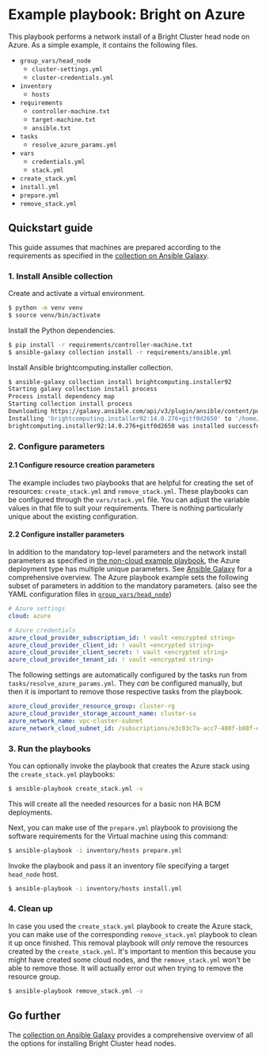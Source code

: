 # Example playbook: Bright on Azure

This playbook performs a network install of a Bright Cluster head node on Azure. As a simple example, it contains the following files.

- `group_vars/head_node`
    - `cluster-settings.yml`
    - `cluster-credentials.yml`
- `inventory`
    - `hosts`
- `requirements`
  - `controller-machine.txt`
  - `target-machine.txt`
  - `ansible.txt`
- `tasks`
  - `resolve_azure_params.yml`
- `vars`
    - `credentials.yml`
    - `stack.yml`
- `create_stack.yml`
- `install.yml`
- `prepare.yml`
- `remove_stack.yml`

## Quickstart guide

This guide assumes that machines are prepared according to the requirements as specified in the [collection on Ansible Galaxy](https://galaxy.ansible.com/ui/repo/published/brightcomputing/installer92).

### 1. Install Ansible collection

Create and activate a virtual environment.

```sh
$ python -m venv venv
$ source venv/bin/activate
```

Install the Python dependencies.

```sh
$ pip install -r requirements/controller-machine.txt
$ ansible-galaxy collection install -r requirements/ansible.yml
```

Install Ansible brightcomputing.installer collection.

```sh
$ ansible-galaxy collection install brightcomputing.installer92
Starting galaxy collection install process
Process install dependency map
Starting collection install process
Downloading https://galaxy.ansible.com/api/v3/plugin/ansible/content/published/collections/artifacts/brightcomputing-installer92-14.0.276+gitf0d2650.tar.gz to /home/med/.ansible/tmp/ansible-local-368039xkpcf86/tmprzvnyk32/brightcomputing-installer92-14.0.276+gitf0d2650-_nub6k31
Installing 'brightcomputing.installer92:14.0.276+gitf0d2650' to '/home/med/.ansible/collections/ansible_collections/brightcomputing/installer92'
brightcomputing.installer92:14.0.276+gitf0d2650 was installed successfully
```

### 2. Configure parameters

#### 2.1 Configure resource creation parameters
The example includes two playbooks that are helpful for creating the set of resources: `create_stack.yml` and `remove_stack.yml`. These playbooks can be configured through the `vars/stack.yml` file. You can adjust the variable values in that file to suit your requirements. There is nothing particularly unique about the existing configuration.

#### 2.2 Configure installer parameters
In addition to the mandatory top-level parameters and the network install parameters as specified in [the non-cloud example playbook](../non-cloud/), the Azure deployment type has multiple unique parameters. See [Ansible Galaxy](https://galaxy.ansible.com/ui/repo/published/brightcomputing/installer92/docs/) for a comprehensive overview. The Azure playbook example sets the following subset of parameters in addition to the mandatory parameters. (also see the YAML configuration files in [`group_vars/head_node`](group_vars/head_node/))

```yaml
# Azure settings
cloud: azure
```

```yaml
# Azure credentials
azure_cloud_provider_subscription_id: ! vault <encrypted string>
azure_cloud_provider_client_id: ! vault <encrypted string>
azure_cloud_provider_client_secret: ! vault <encrypted string>
azure_cloud_provider_tenant_id: ! vault <encrypted string>
```

The following settings are automatically configured by the tasks run from `tasks/resolve_azure_params.yml`. They *can* be configured manually, but then it is important to remove those respective tasks from the playbook.

```yaml
azure_cloud_provider_resource_group: cluster-rg
azure_cloud_provider_storage_account_name: cluster-sa
azure_network_name: vpc-cluster-subnet
azure_network_cloud_subnet_id: /subscriptions/e3c03c7a-acc7-480f-b88f-e63505793fc7/resourceGroups/cluster-rg/providers/Microsoft.Network/virtualNetworks/vpc-cluster/subnets/vpc-cluster-subnet
```

### 3. Run the playbooks

You can optionally invoke the playbook that creates the Azure stack using the `create_stack.yml` playbooks:

```sh
$ ansible-playbook create_stack.yml -v
```
This will create all the needed resources for a basic non HA BCM deployments.

Next, you can make use of the `prepare.yml` playbook to provisiong the software requirements for the Virtual machine using this command:

```sh
$ ansible-playbook -i inventory/hosts prepare.yml
```

Invoke the playbook and pass it an inventory file specifying a target `head_node` host.

```sh
$ ansible-playbook -i inventory/hosts install.yml
```

### 4. Clean up
In case you used the `create_stack.yml` playbook to create the Azure stack, you can make use of the corresponding `remove_stack.yml` playbook to clean it up once finished. This removal playbook will *only* remove the resources created by the `create_stack.yml`. It's important to mention this because you might have created some cloud nodes, and the `remove_stack.yml` won't be able to remove those. It will actually error out when trying to remove the resource group.

```sh
$ ansible-playbook remove_stack.yml -v
```

## Go further

The [collection on Ansible Galaxy](https://galaxy.ansible.com/ui/repo/published/brightcomputing/installer92/docs) provides a comprehensive overview of all the options for installing Bright Cluster head nodes.
